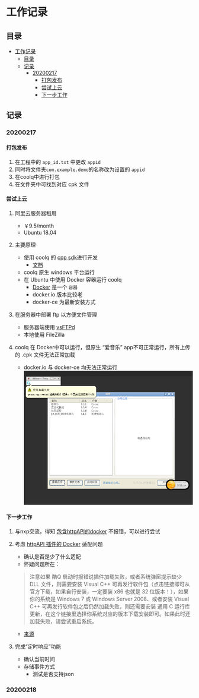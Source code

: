 # 工作记录

## 目录
<!-- @import "[TOC]" {cmd="toc" depthFrom=1 depthTo=6 orderedList=false} -->

<!-- code_chunk_output -->

- [工作记录](#工作记录)
  - [目录](#目录)
  - [记录](#记录)
    - [20200217](#20200217)
      - [打包发布](#打包发布)
      - [尝试上云](#尝试上云)
      - [下一步工作](#下一步工作)

<!-- /code_chunk_output -->

## 记录

### 20200217

#### 打包发布

1. 在工程中的 `app_id.txt` 中更改 `appid`
2. 同时将文件夹`com.example.demo`的名称改为设置的 `appid`
3. 在coolq中进行打包
4. 在文件夹中可找到对应 cpk 文件

#### 尝试上云

1. 阿里云服务器租用
    * ￥9.5/month
    * Ubuntu 18.04

2. 主要原理
    * 使用 coolq 的 [cpp sdk](https://github.com/cqmoe/cqcppsdk)进行开发
        * [文档](https://cqcppsdk.cqp.moe/)
    * coolq 原生 windows 平台运行
    * 在 Ubuntu 中使用 Docker 容器运行 coolq
        * [Docker](https://yeasy.gitbooks.io/docker_practice/content/) 是一个 `容器`
        * docker.io 版本比较老
        * docker-ce 为最新安装方式

3. 在服务器中部署 ftp 以方便文件管理
    * 服务器端使用 [vsFTPd](https://www.jianshu.com/p/c8947a59c96a)
    * 本地使用 FileZilla

4. coolq 在 Docker中可以运行，但原生 “爱音乐” app不可正常运行，所有上传的 .cpk 文件无法正常加载
    * docker.io 与 docker-ce 均无法正常运行
![](./images/error1.png)

#### 下一步工作

1. 与nxp交流，得知 [包含httpAPI的docker](https://github.com/richardchien/cqhttp-docker) 不报错，可以进行尝试

2. 考虑 [httpAPI 插件的 Docker](https://cqhttp.cc/docs/4.14/#/Docker) 适配问题
    * 确认是否是少了什么适配
    * 怀疑问题所在：

    >注意如果 酷Q 启动时报错说插件加载失败，或者系统弹窗提示缺少 DLL 文件，则需要安装 Visual C++ 可再发行软件包（点击链接即可从官方下载，如果自行安装，一定要装 x86 也就是 32 位版本！），如果你的系统是 Windows 7 或 Windows Server 2008、或者安装 Visual C++ 可再发行软件包之后仍然加载失败，则还需要安装 通用 C 运行库更新，在这个链接里选择你系统对应的版本下载安装即可。如果此时还加载失败，请尝试重启系统。
    
    * [来源](https://cqhttp.cc/docs/4.14/#/?id=%E6%89%8B%E5%8A%A8%E5%AE%89%E8%A3%85)

3. 完成“定时响应”功能
    * 确认当前时间
    * 存储事件方式
        * 测试是否支持json

### 20200218

#### 